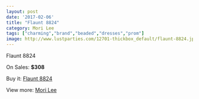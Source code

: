 ```yaml
---
layout: post
date: '2017-02-06'
title: "Flaunt 8824"
category: Mori Lee
tags: ["charming","brand","beaded","dresses","prom"]
image: http://www.lustparties.com/12701-thickbox_default/flaunt-8824.jpg
---
```

Flaunt 8824

On Sales: **$308**
<a href="https://www.lustparties.com/en/mori-lee/4756-flaunt-8824.html"><amp-img layout="responsive" width="600" height="600" src="//www.lustparties.com/12701-thickbox_default/flaunt-8824.jpg" alt="Flaunt 8824 0" /></a>
<a href="https://www.lustparties.com/en/mori-lee/4756-flaunt-8824.html"><amp-img layout="responsive" width="600" height="600" src="//www.lustparties.com/12702-thickbox_default/flaunt-8824.jpg" alt="Flaunt 8824 1" /></a>

Buy it: [Flaunt 8824](https://www.lustparties.com/en/mori-lee/4756-flaunt-8824.html "Flaunt 8824")

View more: [Mori Lee](https://www.lustparties.com/en/26-mori-lee "Mori Lee")